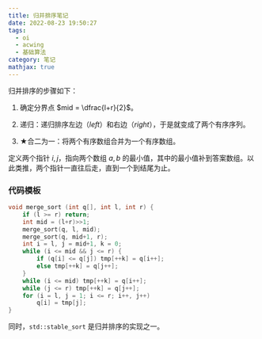 ```yaml
---
title: 归并排序笔记
date: 2022-08-23 19:50:27
tags:
  - oi
  - acwing
  - 基础算法
category: 笔记
mathjax: true
---
```


归并排序的步骤如下：

1. 确定分界点 $mid = \dfrac{l+r}{2}$。

2. 递归：递归排序左边（$left$）和右边（$right$），于是就变成了两个有序序列。

3. ★合二为一：将两个有序数组合并为一个有序数组。

定义两个指针 $i, j$，指向两个数组 $a, b$ 的最小值，其中的最小值补到答案数组。以此类推，两个指针一直往后走，直到一个到结尾为止。

### 代码模板

```c++
void merge_sort (int q[], int l, int r) {
    if (l >= r) return;
    int mid = (l+r)>>1;
    merge_sort(q, l, mid);
    merge_sort(q, mid+1, r);
    int i = l, j = mid+1, k = 0;
    while (i <= mid && j <= r) {
        if (q[i] <= q[j]) tmp[++k] = q[i++];
        else tmp[++k] = q[j++];
    }
    while (i <= mid) tmp[++k] = q[i++];
    while (j <= r) tmp[++k] = q[j++];
    for (i = l, j = 1; i <= r; i++, j++)
        q[i] = tmp[j];
}
```

同时，`std::stable_sort` 是归并排序的实现之一。